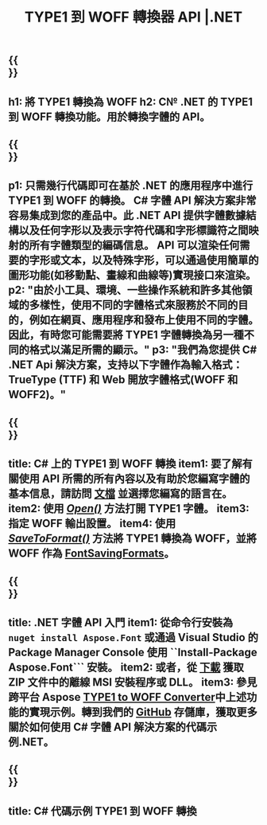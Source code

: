 ﻿---
translation: true
template: /_templates/conversion-child-net.md
title: TYPE1 到 WOFF 轉換器 API |.NET
description: 在 Windows 上使用 .NET API 將 TYPE1 轉換為 WOFF。將本機 TYPE1 到 WOFF 字體轉換功能集成到您自己的解決方案中。
keywords: type1 to woff api, type12woff 解決方案, type1 to woff net
url: /net/conversion/type1-to-woff/
family: font
platformtag: net
feature: conversion
otherformats: TTF WOFF2
---

{{<section banner>}}
---
h1: 將 TYPE1 轉換為 WOFF
h2: C№ .NET 的 TYPE1 到 WOFF 轉換功能。用於轉換字體的 API。
---

{{<section overview>}}
---
p1: 只需幾行代碼即可在基於 .NET 的應用程序中進行 TYPE1 到 WOFF 的轉換。 С# 字體 API 解決方案非常容易集成到您的產品中。此 .NET API 提供字體數據結構以及任何字形以及表示字符代碼和字形標識符之間映射的所有字體類型的編碼信息。 API 可以渲染任何需要的字形或文本，以及特殊字形，可以通過使用簡單的圖形功能(如移動點、畫線和曲線等)實現接口來渲染。
p2: "由於小工具、環境、一些操作系統和許多其他領域的多樣性，使用不同的字體格式來服務於不同的目的，例如在網頁、應用程序和發布上使用不同的字體。因此，有時您可能需要將 TYPE1 字體轉換為另一種不同的格式以滿足所需的顯示。"
p3: "我們為您提供 С# .NET Api 解決方案，支持以下字體作為輸入格式：TrueType (TTF) 和 Web 開放字體格式(WOFF 和 WOFF2)。"
---

{{<section feature1>}}
---
title: C# 上的 TYPE1 到 WOFF 轉換
item1: 要了解有關使用 API 所需的所有內容以及有助於您編寫字體的基本信息，請訪問 [文檔](https://docs.aspose.com/font/) 並選擇您編寫的語言在。
item2: 使用 [*Open()*](https://reference.aspose.com/font/net/aspose.font/font/methods/open/index) 方法打開 TYPE1 字體。
item3: 指定 WOFF 輸出設置。
item4: 使用 [*SaveToFormat()*](https://reference.aspose.com/font/net/aspose.font/font/methods/savetoformat) 方法將 TYPE1 轉換為 WOFF，並將 WOFF 作為 [FontSavingFormats](https://參考.aspose.com/font/net/aspose.font/fontsavingformats)。
---

{{<section feature2>}}
---
title: .NET 字體 API 入門
item1: 從命令行安裝為 ```nuget install Aspose.Font``` 或通過 Visual Studio 的 Package Manager Console 使用 ``Install-Package Aspose.Font``` 安裝。
item2: 或者，從 [下載](https://downloads.aspose.com/font/net) 獲取 ZIP 文件中的離線 MSI 安裝程序或 DLL。
item3: 參見跨平台 Aspose [TYPE1 to WOFF Converter](https://products.aspose.app/font/conversion/type1-to-woff)中上述功能的實現示例。轉到我們的 [GitHub](https://github.com/aspose-font/Aspose.Font-Documentation/tree/master/net-examples) 存儲庫，獲取更多關於如何使用 C# 字體 API 解決方案的代碼示例.NET。
---

{{<section codeexample>}}
---
title: C# 代碼示例 TYPE1 到 WOFF 轉換
---